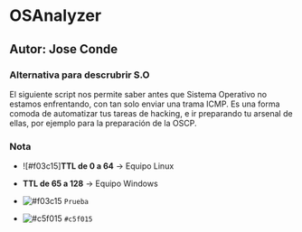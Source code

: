 # OSAnalyzer
## Autor: Jose Conde
### Alternativa para descrubrir S.O

El siguiente script nos permite saber antes que Sistema Operativo no estamos enfrentando, con tan solo enviar una trama ICMP. Es una forma comoda de automatizar tus tareas de hacking, e ir preparando tu arsenal de ellas, por ejemplo para la preparación de la OSCP.

### Nota
- ![#f03c15]**TTL de 0 a 64** -> Equipo Linux
- **TTL de 65 a 128** -> Equipo Windows 

- ![#f03c15](https://via.placeholder.com/15/f03c15/000000?text=+) `Prueba`
- ![#c5f015](https://via.placeholder.com/15/c5f015/000000?text=+) `#c5f015`
